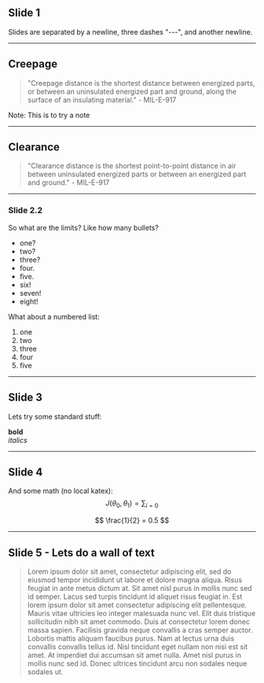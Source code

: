 ## Slide 1
Slides are separated by a newline, three dashes "---", and another newline.

---

## Creepage
>"Creepage distance is the shortest distance between energized parts, or between an uninsulated energized part and ground, along the surface of an insulating material." - MIL-E-917

Note: This is to try a note

------

## Clearance
>"Clearance distance is the shortest point-to-point distance in air between uninsulated energized parts or between an energized part and ground." - MIL-E-917  

------

### Slide 2.2
So what are the limits?
Like how many bullets?
- one?
- two?
- three?
- four.
- five.
- six!
- seven!
- eight!



What about a numbered list:
1. one
2. two
3. three
4. four
5. five

---

## Slide 3

Lets try some standard stuff:

**bold**  
*italics*

---

## Slide 4

And some math (no local katex):
$$ J(\theta_0,\theta_1) = \sum_{i=0} $$  

$$ \frac{1}{2} = 0.5 $$

---

## Slide 5 - Lets do a wall of text

>Lorem ipsum dolor sit amet, consectetur adipiscing elit, sed do eiusmod tempor incididunt ut labore et dolore magna aliqua. Risus feugiat in ante metus dictum at. Sit amet nisl purus in mollis nunc sed id semper. Lacus sed turpis tincidunt id aliquet risus feugiat in. Est lorem ipsum dolor sit amet consectetur adipiscing elit pellentesque. Mauris vitae ultricies leo integer malesuada nunc vel. Elit duis tristique sollicitudin nibh sit amet commodo. Duis at consectetur lorem donec massa sapien. Facilisis gravida neque convallis a cras semper auctor. Lobortis mattis aliquam faucibus purus. Nam at lectus urna duis convallis convallis tellus id. Nisl tincidunt eget nullam non nisi est sit amet. At imperdiet dui accumsan sit amet nulla. Amet nisl purus in mollis nunc sed id. Donec ultrices tincidunt arcu non sodales neque sodales ut.
